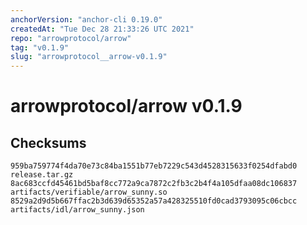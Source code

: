 ```yaml
---
anchorVersion: "anchor-cli 0.19.0"
createdAt: "Tue Dec 28 21:33:26 UTC 2021"
repo: "arrowprotocol/arrow"
tag: "v0.1.9"
slug: "arrowprotocol__arrow-v0.1.9"
---
```

# arrowprotocol/arrow v0.1.9
## Checksums
```
959ba759774f4da70e73c84ba1551b77eb7229c543d4528315633f0254dfabd0  release.tar.gz
8ac683ccfd45461bd5baf8cc772a9ca7872c2fb3c2b4f4a105dfaa08dc106837  artifacts/verifiable/arrow_sunny.so
8529a2d9d5b667ffac2b3d639d65352a57a428325510fd0cad3793095c06cbcc  artifacts/idl/arrow_sunny.json
```
